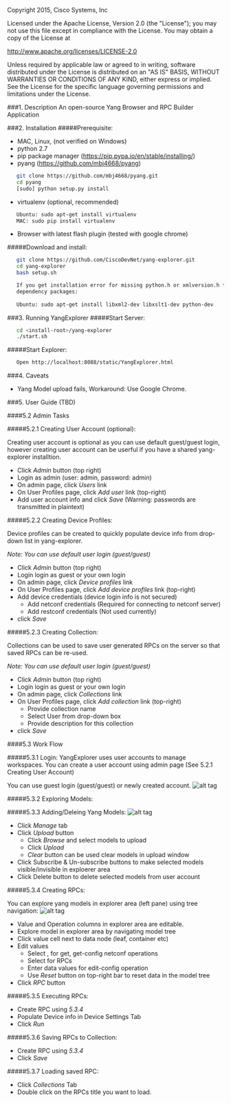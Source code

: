 Copyright 2015, Cisco Systems, Inc

Licensed under the Apache License, Version 2.0 (the "License");
you may not use this file except in compliance with the License.
You may obtain a copy of the License at

http://www.apache.org/licenses/LICENSE-2.0

Unless required by applicable law or agreed to in writing, software
distributed under the License is distributed on an "AS IS" BASIS,
WITHOUT WARRANTIES OR CONDITIONS OF ANY KIND, either express or implied.
See the License for the specific language governing permissions and
limitations under the License.

###1. Description
   An open-source Yang Browser and RPC Builder Application

###2. Installation
#####Prerequisite:
   - MAC, Linux, (not verified on Windows)
   - python 2.7
   - pip package manager (https://pip.pypa.io/en/stable/installing/)
   - pyang (https://github.com/mbj4668/pyang)

```bash
   git clone https://github.com/mbj4668/pyang.git
   cd pyang
   [sudo] python setup.py install
```
   - virtualenv (optional, recommended)
```bash
   Ubuntu: sudo apt-get install virtualenv
   MAC: sudo pip install virtualenv
```
   - Browser with latest flash plugin (tested with google chrome)

#####Download and install:
```bash
   git clone https://github.com/CiscoDevNet/yang-explorer.git
   cd yang-explorer
   bash setup.sh
```

```bash
   If you get installation error for missing python.h or xmlversion.h try installing
   dependency packages:
   
   Ubuntu: sudo apt-get install libxml2-dev libxslt1-dev python-dev
```

###3. Running YangExplorer
#####Start Server:
```bash
   cd <install-root>/yang-explorer
   ./start.sh
```

#####Start Explorer:
```bash
   Open http://localhost:8088/static/YangExplorer.html
```

###4. Caveats
   - Yang Model upload fails, Workaround: Use Google Chrome.

###5. User Guide (TBD)

####5.2 Admin Tasks

#####5.2.1 Creating User Account (optional):

   Creating user account is optional as you can use default guest/guest login, however creating user account can be userful
   if you have a shared yang-explorer installtion.
   
   - Click *Admin* button (top right)
   - Login as admin (user: admin, password: admin)
   - On admin page, click *Users* link
   - On User Profiles page, click *Add user* link (top-right)
   - Add user account info and click *Save* (Warning: passwords are transmitted in plaintext)

#####5.2.2 Creating Device Profiles:

Device profiles can be created to quickly populate device info from drop-down list in yang-explorer.

   *Note: You can use default user login (guest/guest)*
   - Click *Admin* button (top right)
   - Login login as guest or your own login
   - On admin page, click *Device profiles* link
   - On User Profiles page, click *Add device profiles* link (top-right)
   - Add device credentials (device login info is not secured)
      - Add netconf credentials (Required for connecting to netconf server)
      - Add restconf credentials (Not used currently)
   - click *Save*

#####5.2.3 Creating Collection:

Collections can be used to save user generated RPCs on the server so that saved RPCs can be re-used.

   *Note: You can use default user login (guest/guest)*
   - Click *Admin* button (top right)
   - Login login as guest or your own login
   - On admin page, click *Collections* link
   - On User Profiles page, click *Add collection* link (top-right)
      - Provide collection name
      - Select User from drop-down box
      - Provide description for this collection
   - click *Save*
   
####5.3 Work Flow

#####5.3.1 Login:
   YangExplorer uses user accounts to manage workspaces. You can create a user account using admin
   page (See 5.2.1 Creating User Account)

   You can use guest login (guest/guest) or newly created account.
   ![alt tag](https://github.com/CiscoDevNet/yang-explorer/blob/master/docs/images/YangExplorer.png)

#####5.3.2 Exploring Models:


   
#####5.3.3 Adding/Deleing Yang Models:
   ![alt tag](https://github.com/CiscoDevNet/yang-explorer/blob/master/docs/images/manage.png)
   - Click *Manage* tab
   - Click *Upload* button
      - Click *Browse* and select models to upload
      - Click *Upload*
      - *Clear* button can be used clear models in upload window
   - Click Subscribe & Un-subscribe buttons to make selected models visible/invisible in exploerer area
   - Click Delete button to delete selected models from user account

#####5.3.4 Creating RPCs:

   You can explore yang models in explorer area (left pane) using tree navigation:
   ![alt tag](https://github.com/CiscoDevNet/yang-explorer/blob/master/docs/images/explorer.png)
   
   - Value and Operation columns in explorer area are editable.
   - Explore model in explorer area by navigating model tree
   - Click value cell next to data node (leaf, container etc)
   - Edit values
      - Select <get>, <get-config> for get, get-config netconf operations
      - Select <rpc> for RPCs
      - Enter data values for edit-config operation
      - Use *Reset* button on top-right bar to reset data in the model tree
   - Click *RPC* button

#####5.3.5 Executing RPCs:
   - Create RPC using *5.3.4*
   - Populate Device info in Device Settings Tab
   - Click *Run*

#####5.3.6 Saving RPCs to Collection:
   - Create RPC using *5.3.4*
   - Click *Save*

#####5.3.7 Loading saved RPC:
   - Click *Collections* Tab
   - Double click on the RPCs title you want to load.
